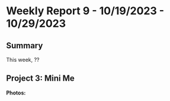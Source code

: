 # Weekly Report 9 - 10/19/2023 - 10/29/2023

## Summary
This week, ??
   
## Project 3: Mini Me
**Photos:** <p>
<p align="center">
	<img width="900" alt="">
</p>
